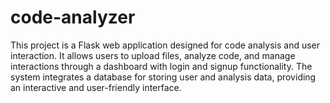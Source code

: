 # code-analyzer
This project is a Flask web application designed for code analysis and user interaction. It allows users to upload files, analyze code, and manage interactions through a dashboard with login and signup functionality. The system integrates a database for storing user and analysis data, providing an interactive and user-friendly interface.
